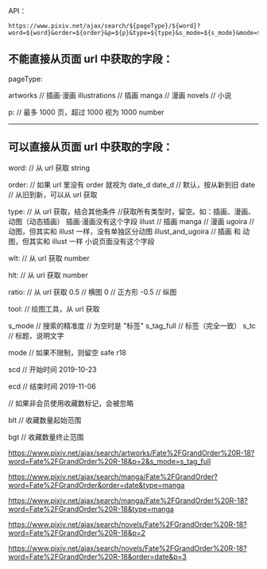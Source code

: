 API：
```
https://www.pixiv.net/ajax/search/${pageType}/${word}?word=${word}&order=${order}&p=${p}&type=${type}&s_mode=${s_mode}&mode=${mode}&wlt=${wlt}&hlt=${hlt}&ratio=${ratio}&tool=${tool}&scd=${scd}&ecd=$(ecd)
```

## 不能直接从页面 url 中获取的字段：

pageType:

artworks  // 插画·漫画
illustrations // 插画
manga // 漫画
novels  // 小说

p:         // 最多 1000 页，超过 1000 视为 1000
number

------

## 可以直接从页面 url 中获取的字段：

word:   // 从 url 获取
string


order:    // 如果 url 里没有 order 就视为 date_d
date_d  // 默认，按从新到旧
date  // 从旧到新，可以从 url 获取


type: // 从 url 获取，结合其他条件
                  //获取所有类型时，留空。如：插画、漫画、动图（动态插画）  插画·漫画没有这个字段
illust            // 插画
manga             // 漫画
ugoira            // 动图，但其实和 illust 一样，没有单独区分动图
illust_and_ugoira // 插画 和 动图，但其实和 illust 一样
小说页面没有这个字段


wlt:    // 从 url 获取
number


hlt:    // 从 url 获取
number


ratio:  // 从 url 获取
0.5  // 横图
0   // 正方形
-0.5  // 纵图

tool: // 绘图工具，从 url 获取

s_mode  // 搜索的精准度
            // 为空时是 "标签"
s_tag_full  // 标签（完全一致）
s_tc        // 标题，说明文字

mode
      // 如果不限制，则留空
safe
r18

scd // 开始时间
2019-10-23

ecd  // 结束时间
2019-11-06

// 如果非会员使用收藏数标记，会被忽略

blt   // 收藏数量起始范围

bgt   // 收藏数量终止范围


https://www.pixiv.net/ajax/search/artworks/Fate%2FGrandOrder%20R-18?word=Fate%2FGrandOrder%20R-18&p=2&s_mode=s_tag_full

https://www.pixiv.net/ajax/search/manga/Fate%2FGrandOrder?word=Fate%2FGrandOrder&order=date&type=manga

https://www.pixiv.net/ajax/search/manga/Fate%2FGrandOrder%20R-18?word=Fate%2FGrandOrder%20R-18&type=manga

https://www.pixiv.net/ajax/search/novels/Fate%2FGrandOrder%20R-18?word=Fate%2FGrandOrder%20R-18&p=2

https://www.pixiv.net/ajax/search/novels/Fate%2FGrandOrder%20R-18?word=Fate%2FGrandOrder%20R-18&order=date&p=3